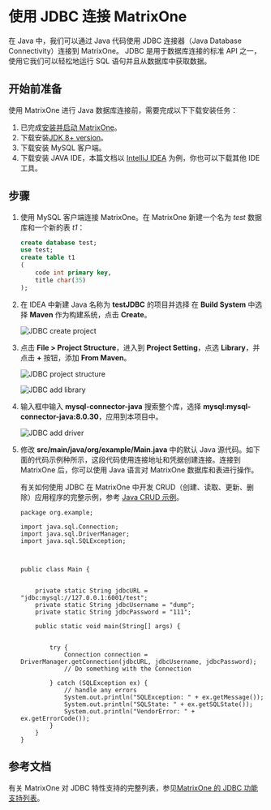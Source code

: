 # 使用 JDBC 连接 MatrixOne

在 Java 中，我们可以通过 Java 代码使用 JDBC 连接器（Java Database Connectivity）连接到 MatrixOne。 JDBC 是用于数据库连接的标准 API 之一，使用它我们可以轻松地运行 SQL 语句并且从数据库中获取数据。

## 开始前准备

使用 MatrixOne 进行 Java 数据库连接前，需要完成以下下载安装任务：

1. 已完成[安装并启动 MatrixOne](../../../Get-Started/install-standalone-matrixone.md)。
2. 下载安装[JDK 8+ version](https://www.oracle.com/sg/java/technologies/javase/javase8-archive-downloads.html)。
3. 下载安装 MySQL 客户端。
4. 下载安装 JAVA IDE，本篇文档以 [IntelliJ IDEA](https://www.jetbrains.com/idea/) 为例，你也可以下载其他 IDE 工具。

## 步骤

1. 使用 MySQL 客户端连接 MatrixOne。在 MatrixOne 新建一个名为 *test* 数据库和一个新的表 *t1*：

    ```sql
    create database test;
    use test;
    create table t1
    (
        code int primary key,
        title char(35)
    );
    ```

2. 在 IDEA 中新建 Java 名称为 **testJDBC** 的项目并选择 在 **Build System** 中选择 **Maven** 作为构建系统，点击 **Create**。

    ![JDBC create project](https://github.com/matrixorigin/artwork/blob/main/docs/develop/JDBC_connect/JDBC-create-project.png?raw=true)

3. 点击 **File > Project Structure**，进入到 **Project Setting**，点选 **Library**，并点击 **+** 按钮，添加 **From Maven**。

    ![JDBC project structure](https://github.com/matrixorigin/artwork/blob/main/docs/develop/JDBC_connect/JDBC-project-structure.png?raw=true)

    ![JDBC add library](
https://github.com/matrixorigin/artwork/blob/main/docs/develop/JDBC_connect/JDBC-from-maven.png?raw=true)

4. 输入框中输入 **mysql-connector-java** 搜索整个库，选择 **mysql:mysql-connector-java:8.0.30**，应用到本项目中。

    ![JDBC add driver](https://github.com/matrixorigin/artwork/blob/main/docs/develop/JDBC_connect/JDBC-add-driver.png?raw=true)

5. 修改 **src/main/java/org/example/Main.java** 中的默认 Java 源代码。如下面的代码示例种所示，这段代码使用连接地址和凭据创建连接。连接到 MatrixOne 后，你可以使用 Java 语言对 MatrixOne 数据库和表进行操作。

    有关如何使用 JDBC 在 MatrixOne 中开发 CRUD（创建、读取、更新、删除）应用程序的完整示例，参考 [Java CRUD 示例](../../../Tutorial/develop-java-crud-demo.md)。

    ```
    package org.example;

    import java.sql.Connection;
    import java.sql.DriverManager;
    import java.sql.SQLException;



    public class Main {


        private static String jdbcURL = "jdbc:mysql://127.0.0.1:6001/test";
        private static String jdbcUsername = "dump";
        private static String jdbcPassword = "111";

        public static void main(String[] args) {


            try {
                Connection connection = DriverManager.getConnection(jdbcURL, jdbcUsername, jdbcPassword);
                // Do something with the Connection

            } catch (SQLException ex) {
                // handle any errors
                System.out.println("SQLException: " + ex.getMessage());
                System.out.println("SQLState: " + ex.getSQLState());
                System.out.println("VendorError: " + ex.getErrorCode());
            }
        }
    }

    ```

## 参考文档

有关 MatrixOne 对 JDBC 特性支持的完整列表，参见[MatrixOne 的 JDBC 功能支持列表](../../../Reference/Limitations/mo-jdbc-feature-list.md)。

